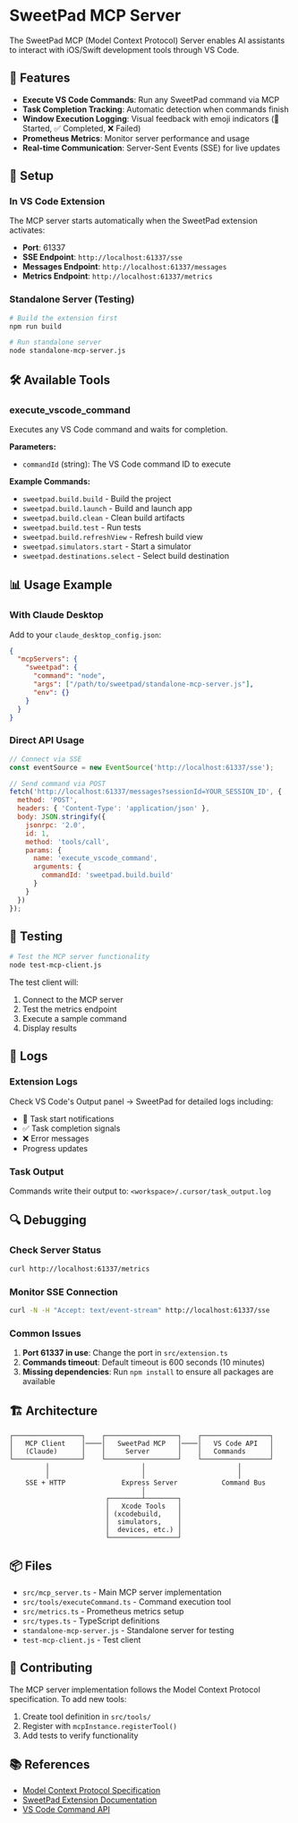 # SweetPad MCP Server

The SweetPad MCP (Model Context Protocol) Server enables AI assistants to interact with iOS/Swift development tools through VS Code.

## 🚀 Features

- **Execute VS Code Commands**: Run any SweetPad command via MCP
- **Task Completion Tracking**: Automatic detection when commands finish
- **Window Execution Logging**: Visual feedback with emoji indicators (🍭 Started, ✅ Completed, ❌ Failed)
- **Prometheus Metrics**: Monitor server performance and usage
- **Real-time Communication**: Server-Sent Events (SSE) for live updates

## 🔧 Setup

### In VS Code Extension

The MCP server starts automatically when the SweetPad extension activates:

- **Port**: 61337
- **SSE Endpoint**: `http://localhost:61337/sse`
- **Messages Endpoint**: `http://localhost:61337/messages`
- **Metrics Endpoint**: `http://localhost:61337/metrics`

### Standalone Server (Testing)

```bash
# Build the extension first
npm run build

# Run standalone server
node standalone-mcp-server.js
```

## 🛠️ Available Tools

### execute_vscode_command

Executes any VS Code command and waits for completion.

**Parameters:**
- `commandId` (string): The VS Code command ID to execute

**Example Commands:**
- `sweetpad.build.build` - Build the project
- `sweetpad.build.launch` - Build and launch app
- `sweetpad.build.clean` - Clean build artifacts
- `sweetpad.build.test` - Run tests
- `sweetpad.build.refreshView` - Refresh build view
- `sweetpad.simulators.start` - Start a simulator
- `sweetpad.destinations.select` - Select build destination

## 📊 Usage Example

### With Claude Desktop

Add to your `claude_desktop_config.json`:

```json
{
  "mcpServers": {
    "sweetpad": {
      "command": "node",
      "args": ["/path/to/sweetpad/standalone-mcp-server.js"],
      "env": {}
    }
  }
}
```

### Direct API Usage

```javascript
// Connect via SSE
const eventSource = new EventSource('http://localhost:61337/sse');

// Send command via POST
fetch('http://localhost:61337/messages?sessionId=YOUR_SESSION_ID', {
  method: 'POST',
  headers: { 'Content-Type': 'application/json' },
  body: JSON.stringify({
    jsonrpc: '2.0',
    id: 1,
    method: 'tools/call',
    params: {
      name: 'execute_vscode_command',
      arguments: {
        commandId: 'sweetpad.build.build'
      }
    }
  })
});
```

## 🧪 Testing

```bash
# Test the MCP server functionality
node test-mcp-client.js
```

The test client will:
1. Connect to the MCP server
2. Test the metrics endpoint
3. Execute a sample command
4. Display results

## 📝 Logs

### Extension Logs
Check VS Code's Output panel → SweetPad for detailed logs including:
- 🍭 Task start notifications
- ✅ Task completion signals  
- ❌ Error messages
- Progress updates

### Task Output
Commands write their output to: `<workspace>/.cursor/task_output.log`

## 🔍 Debugging

### Check Server Status
```bash
curl http://localhost:61337/metrics
```

### Monitor SSE Connection
```bash
curl -N -H "Accept: text/event-stream" http://localhost:61337/sse
```

### Common Issues

1. **Port 61337 in use**: Change the port in `src/extension.ts`
2. **Commands timeout**: Default timeout is 600 seconds (10 minutes)
3. **Missing dependencies**: Run `npm install` to ensure all packages are available

## 🏗️ Architecture

```
┌─────────────────┐    ┌──────────────────┐    ┌─────────────────┐
│   MCP Client    │────│   SweetPad MCP   │────│   VS Code API   │
│   (Claude)      │    │     Server       │    │   Commands      │
└─────────────────┘    └──────────────────┘    └─────────────────┘
         │                       │                       │
         │                       │                       │
    SSE + HTTP              Express Server           Command Bus
                                 │
                        ┌────────┴────────┐
                        │   Xcode Tools   │
                        │ (xcodebuild,    │
                        │  simulators,    │
                        │  devices, etc.) │
                        └─────────────────┘
```

## 📦 Files

- `src/mcp_server.ts` - Main MCP server implementation
- `src/tools/executeCommand.ts` - Command execution tool
- `src/metrics.ts` - Prometheus metrics setup
- `src/types.ts` - TypeScript definitions
- `standalone-mcp-server.js` - Standalone server for testing
- `test-mcp-client.js` - Test client

## 🤝 Contributing

The MCP server implementation follows the Model Context Protocol specification. To add new tools:

1. Create tool definition in `src/tools/`
2. Register with `mcpInstance.registerTool()`
3. Add tests to verify functionality

## 📚 References

- [Model Context Protocol Specification](https://modelcontextprotocol.io/)
- [SweetPad Extension Documentation](./README.md)
- [VS Code Command API](https://code.visualstudio.com/api/references/commands) 